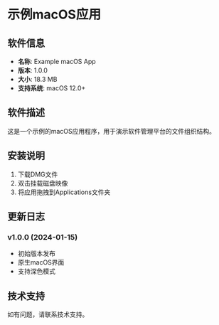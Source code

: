 # 示例macOS应用

## 软件信息
- **名称**: Example macOS App
- **版本**: 1.0.0
- **大小**: 18.3 MB
- **支持系统**: macOS 12.0+

## 软件描述
这是一个示例的macOS应用程序，用于演示软件管理平台的文件组织结构。

## 安装说明
1. 下载DMG文件
2. 双击挂载磁盘映像
3. 将应用拖拽到Applications文件夹

## 更新日志
### v1.0.0 (2024-01-15)
- 初始版本发布
- 原生macOS界面
- 支持深色模式

## 技术支持
如有问题，请联系技术支持。